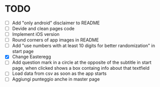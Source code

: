 # TODO
- [ ] Add "only android" disclaimer to README
- [ ] Devide and clean pages code
- [ ] Implement iOS version
- [ ] Round corners of app images in README
- [ ] Add "use numbers with at least 10 digits for better randomization" in start page
- [X] Change Easteregg
- [ ] Add question mark in a circle at the opposite of the subtitle in start page, when clicked shows a box containg info about that textfield
- [ ] Load data from csv as soon as the app starts
- [ ] Aggiungi punteggio anche in master page